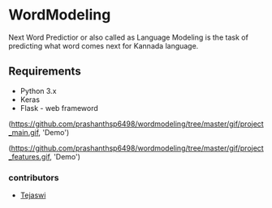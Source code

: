 <p align="center">
  <h1>WordModeling</h1>
</p>


Next Word Predictior or also called as Language Modeling is the task of
predicting what word comes next for Kannada language.

## Requirements
* Python 3.x
* Keras
* Flask - web frameword


(https://github.com/prashanthsp6498/wordmodeling/tree/master/gif/project_main.gif, 'Demo')

(https://github.com/prashanthsp6498/wordmodeling/tree/master/gif/project_features.gif, 'Demo')


### contributors

* [Tejaswi](https://github.com/kushtej)